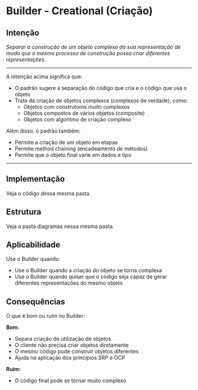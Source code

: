 # Builder - Creational (Criação)

## Intenção

_Separar a construção de um objeto complexo da sua representação de modo que o mesmo processo de construção possa criar diferentes representações._

---

A intenção acima significa que:

-   O padrão sugere a separação do código que cria e o código que usa o objeto
-   Trata da criação de objetos complexos (complexos de verdade), como:
    -   Objetos com construtores muito complexos
    -   Objetos compostos de vários objetos (composite)
    -   Objetos com algoritmo de criação complexo

Além disso, o padrão também:

-   Permite a criação de um objeto em etapas
-   Permite method chaining (encadeamento de métodos)
-   Permite que o objeto final varie em dados e tipo

---

## Implementação

Veja o código dessa mesma pasta.

## Estrutura

Veja a pasta diagramas nessa mesma pasta.

## Aplicabilidade

Use o Builder quando:

-   Use o Builder quando a criação do objeto se torna complexa
-   Use o Builder quando quiser que o código seja capaz de gerar diferentes representações do mesmo objeto

## Consequências

O que é bom ou ruim no Builder:

**Bom:**

-   Separa criação de utilização de objetos
-   O cliente não precisa criar objetos diretamente
-   O mesmo código pode construir objetos diferentes
-   Ajuda na aplicação dos princípios SRP e OCP

**Ruim:**

-   O código final pode se tornar muito complexo

